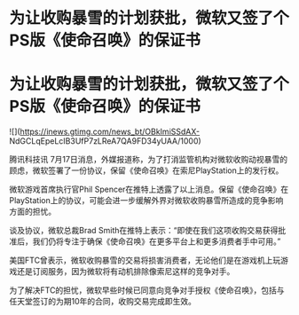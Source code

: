 # 为让收购暴雪的计划获批，微软又签了个PS版《使命召唤》的保证书

# 为让收购暴雪的计划获批，微软又签了个PS版《使命召唤》的保证书

![](https://inews.gtimg.com/news_bt/OBkImiSSdAX-
NdGCLqEpeLcIB3UfP7zLReA7QA9FD34yUAA/1000)

腾讯科技讯
7月17日消息，外媒报道称，为了打消监管机构对微软收购动视暴雪的顾虑，微软签署了一份协议，保留《使命召唤》在索尼PlayStation上的发行权。

微软游戏首席执行官Phil
Spencer在推特上透露了以上消息。保留《使命召唤》在PlayStation上的协议，可能会进一步缓解外界对微软收购暴雪所造成的竞争影响方面的担忧。

谈及协议，微软总裁Brad Smith在推特上表示：“即使在我们这项收购交易获得批准后，我们仍将专注于确保《使命召唤》在更多平台上和更多消费者手中可用。”

美国FTC曾表示，微软收购暴雪的交易将损害消费者，无论他们是在游戏机上玩游戏还是订阅服务，因为微软将有动机排除像索尼这样的竞争对手。

为了解决FTC的担忧，微软早些时候已同意向竞争对手授权《使命召唤》，包括与任天堂签订的为期10年的合同，收购交易完成即生效。

